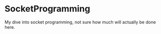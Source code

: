 # SocketProgramming
My dive into socket programming, not sure how much will actually be done here. 
